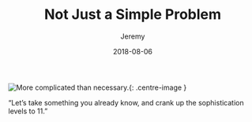 ﻿---
title: "Not Just a Simple Problem"
author: "Jeremy"
permalink: /2
tags: [Education]
date: 2018-08-06
---

![More complicated than necessary.](https://res.cloudinary.com/dh3hm8pb7/image/upload/c_scale,q_auto,w_600/v1532278836/MoreComplicated.png){: .centre-image }

“Let’s take something you already know, and crank up the sophistication levels to 11.”
